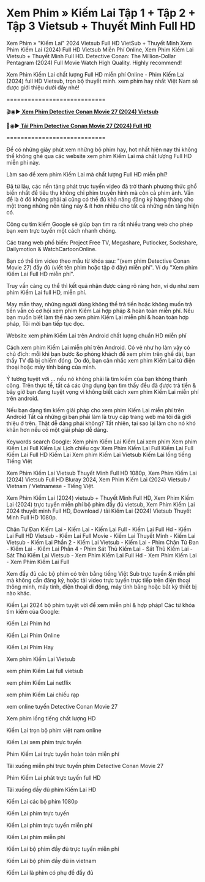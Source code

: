 # Xem Phim » Kiếm Lai Tập 1 + Tập 2 + Tập 3 Vietsub + Thuyết Minh Full HD
Xem Phim » "Kiếm Lai" 2024 Vietsub Full HD VietSub + Thuyết Minh
Xem Phim Kiếm Lai (2024) Full HD Vietsub Miễn Phí Online, Xem Phim Kiếm Lai Vietsub + Thuyết Minh Full HD. Detective Conan: The Million-Dollar Pentagram (2024) Full Movie Watch High Quality. Highly recommend!

Xem Phim Kiếm Lai chất lượng Full HD miễn phí Online - Phim Kiếm Lai (2024) full HD Vietsub, trọn bộ thuyết minh. xem phim hay nhất Việt Nam sẽ được giới thiệu dưới đây nhé!

============================

🎬◉▶️<b><a href="https://hhchina.app/thong-tin-phim/kiem-lai.html" target="_blank"> Xem Phim Detective Conan Movie 27 (2024) Vietsub</a></b>

📁◉▶️<b><a href="https://hhchina.app/thong-tin-phim/kiem-lai.html" target="_blank"> Tải Phim Detective Conan Movie 27 (2024) Full HD</a></b>

============================

Để có những giây phút xem những bộ phim hay, hot nhất hiện nay thì không thể không ghé qua các website xem phim Kiếm Lai mà chất lượng Full HD miễn phí này.

Làm sao để xem phim Kiếm Lai mà chất lượng Full HD miễn phí?

Đã từ lâu, các nền tảng phát trực tuyến video đã trở thành phương thức phổ biến nhất để tiêu thụ không chỉ phim truyền hình mà còn cả phim ảnh. Vấn đề là ở đó không phải ai cũng có thể đủ khả năng đăng ký hàng tháng cho một trong những nền tảng này & ít hơn nhiều cho tất cả những nền tảng hiện có.

Công cụ tìm kiếm Google sẽ giúp bạn tìm ra rất nhiều trang web cho phép bạn xem trực tuyến một cách nhanh chóng.

Các trang web phổ biến: Project Free TV, Megashare, Putlocker, Sockshare, Dailymotion & WatchCartoonOnline.

Bạn có thể tìm video theo mẫu từ khóa sau: "(xem phim Detective Conan Movie 27) đầy đủ (viết tên phim hoặc tập ở đây) miễn phí". Ví dụ "Xem phim Kiếm Lai Full HD miễn phí".

Truy vấn càng cụ thể thì kết quả nhận được càng rõ ràng hơn, ví dụ như xem phim Kiếm Lai full HD, miễn phí.

May mắn thay, những người dùng không thể trả tiền hoặc không muốn trả tiền vẫn có cơ hội xem phim Kiếm Lai hợp pháp & hoàn toàn miễn phí. Nếu bạn muốn biết làm thế nào xem phim Kiếm Lai miễn phí & hoàn toàn hợp pháp, Tôi mời bạn tiếp tục đọc.

Website xem phim Kiếm Lai trên Android chất lượng chuẩn HD miễn phí

Cách xem phim Kiếm Lai miễn phí trên Android. Có vẻ như họ làm vậy có chủ đích: mỗi khi bạn bước &o phòng khách để xem phim trên ghế dài, bạn thấy TV đã bị chiếm đóng. Do đó, bạn cân nhắc xem phim Kiếm Lai từ điện thoại hoặc máy tính bảng của mình.

Ý tưởng tuyệt vời ... nếu nó không phải là tìm kiếm của bạn không thành công. Trên thực tế, tất cả các ứng dụng bạn tìm thấy đều đã được trả tiền & bây giờ bạn đang tuyệt vọng vì không biết cách xem phim Kiếm Lai miễn phí trên android.

Nếu bạn đang tìm kiếm giải pháp cho xem phim Kiếm Lai miễn phí trên Android Tất cả những gì bạn phải làm là truy cập trang web mà tôi đã giới thiệu ở trên. Thật dễ dàng phải không? Tất nhiên, tại sao lại làm cho nó khó khăn hơn nếu có một giải pháp dễ dàng.

Keywords search Google: Xem phim Kiếm Lai Kiếm Lai xem phim Xem phim Kiếm Lai Full Kiếm Lai Lịch chiếu cgv Xem Phim Kiếm Lai Full Kiếm Lai Full Kiếm Lai Full HD Kiếm Lai Xem phim Kiếm Lai Vietsub Kiếm Lai lồng tiếng Tiếng Việt

Xem Phim Kiếm Lai Vietsub Thuyết Minh Full HD 1080p, Xem Phim Kiếm Lai (2024) Vietsub Full HD Bluray 2024, Xem Phim Kiếm Lai (2024) Vietsub / Vietnam / Vietnamese - Tiếng Việt.

Xem Phim Kiếm Lai (2024) vietsub + Thuyết Minh Full HD, Xem Phim Kiếm Lai (2024) trực tuyến miễn phí bộ phim đầy đủ vietsub, Xem Phim Kiếm Lai 2024 thuyết minh Full HD, Download / tải Kiếm Lai (2024) Vietsub Thuyết Minh Full HD 1080p.

Chân Tư Đan Kiếm Lai - Kiếm Lai - Kiếm Lai Full - Kiếm Lai Full Hd - Kiếm Lai Full HD Vietsub - Kiếm Lai Full Movie - Kiếm Lai Thuyết Minh - Kiếm Lai Vietsub - Kiếm Lai Phần 2 - Kiếm Lai Vietsub - Kiếm Lai - Phim Chân Tử Đan - Kiếm Lai - Kiếm Lai Phần 4 - Phim Sát Thủ Kiếm Lai - Sát Thủ Kiếm Lai - Sát Thủ Kiếm Lai Vietsub - Xem Phim Kiếm Lai Full Hd - Xem Phim Kiếm Lai - Xem Phim Kiếm Lai Full


Xem đầy đủ các bộ phim có trên bằng tiếng Việt Sub trực tuyến & miễn phí mà không cần đăng ký, hoặc tải video trực tuyến trực tiếp trên điện thoại thông minh, máy tính, điện thoại di động, máy tính bảng hoặc bất kỳ thiết bị nào khác.

Kiếm Lai 2024 bộ phim tuyệt vời để xem miễn phí & hợp pháp!
Các từ khóa tìm kiếm của Google:

Kiếm Lai Phim hd

Kiếm Lai Phim Online

Kiếm Lai Phim Hay

Xem phim Kiếm Lai Vietsub

xem phim Kiếm Lai full vietsub

xem phim Kiếm Lai netflix

xem phim Kiếm Lai chiếu rạp

xem online tuyến Detective Conan Movie 27

Xem phim lồng tiếng chất lượng HD

Kiếm Lai trọn bộ phim việt nam online

Kiếm Lai xem phim trực tuyến

Phim Kiếm Lai trực tuyến hoàn toàn miễn phí

Tải xuống miễn phí trực tuyến phim Detective Conan Movie 27

Phim Kiếm Lai phát trực tuyến full HD

Tải xuống đầy đủ phim Kiếm Lai HD

Kiếm Lai các bộ phim 1080p

Kiếm Lai phim trực tuyến

Kiếm Lai phim trực tuyến miễn phí

Kiếm Lai phim miễn phí

Kiếm Lai bộ phim đầy đủ trực tuyến miễn phí

Kiếm Lai bộ phim đầy đủ in vietnam

Kiếm Lai là phim có phụ đề đầy đủ
